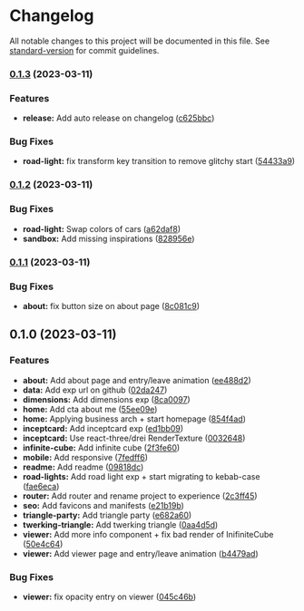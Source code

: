 # Changelog

All notable changes to this project will be documented in this file. See [standard-version](https://github.com/conventional-changelog/standard-version) for commit guidelines.

### [0.1.3](https://github.com/JulienRst/playground/compare/v0.1.2...v0.1.3) (2023-03-11)


### Features

* **release:** Add auto release on changelog ([c625bbc](https://github.com/JulienRst/playground/commit/c625bbc59cd80d7c53ab554149f6e12d7c6b877c))


### Bug Fixes

* **road-light:** fix transform key transition to remove glitchy start ([54433a9](https://github.com/JulienRst/playground/commit/54433a93117e429959f4a747e8db880ecada9543))

### [0.1.2](https://github.com/JulienRst/playground/compare/v0.1.1...v0.1.2) (2023-03-11)


### Bug Fixes

* **road-light:** Swap colors of cars ([a62daf8](https://github.com/JulienRst/playground/commit/a62daf8b7f7c64a00bdf87b68833a528cb9fbb72))
* **sandbox:** Add missing inspirations ([828956e](https://github.com/JulienRst/playground/commit/828956e631ffd5c8d876fc9d7de304f3dbea2c13))

### [0.1.1](https://github.com/JulienRst/playground/compare/v0.1.0...v0.1.1) (2023-03-11)


### Bug Fixes

* **about:** fix button size on about page ([8c081c9](https://github.com/JulienRst/playground/commit/8c081c94cada0e3f67af55a184c714d5618f9ecd))

## 0.1.0 (2023-03-11)


### Features

* **about:** Add about page and entry/leave animation ([ee488d2](https://github.com/JulienRst/playground/commit/ee488d2ed4d43b278b3f44270b411c57cfd85fda))
* **data:** Add exp url on github ([02da247](https://github.com/JulienRst/playground/commit/02da247dc9c929aa720727f85af3085e73b99b07))
* **dimensions:** Add dimensions exp ([8ca0097](https://github.com/JulienRst/playground/commit/8ca009759263b6df07692b8814d4ca00c7474594))
* **home:** Add cta about me ([55ee09e](https://github.com/JulienRst/playground/commit/55ee09e818278046cd385a512a4f2e78ddf2248c))
* **home:** Applying business arch + start homepage ([854f4ad](https://github.com/JulienRst/playground/commit/854f4ad2678ada344479dcd473b79746473a8a58))
* **inceptcard:** Add inceptcard exp ([ed1bb09](https://github.com/JulienRst/playground/commit/ed1bb096bc3845c1e4712bf9d88b95ca57bc20b9))
* **inceptcard:** Use react-three/drei RenderTexture ([0032648](https://github.com/JulienRst/playground/commit/00326488da7d707a26833c24ef491f7cc2c4ae96))
* **infinite-cube:** Add infinite cube ([2f3fe60](https://github.com/JulienRst/playground/commit/2f3fe60965b7436f7cd05944caf210a49f976cf9))
* **mobile:** Add responsive ([7fedff6](https://github.com/JulienRst/playground/commit/7fedff63bbd6ec803a34e4474a51840e7b63ebc7))
* **readme:** Add readme ([09818dc](https://github.com/JulienRst/playground/commit/09818dc29fe8435d7fcdeb563da36c421ab74bd8))
* **road-lights:** Add road light exp + start migrating to kebab-case ([fae6eca](https://github.com/JulienRst/playground/commit/fae6eca1ed956c09b2679f7ba7e9732044ca68e1))
* **router:** Add router and rename project to experience ([2c3ff45](https://github.com/JulienRst/playground/commit/2c3ff45d16ff14f7e9d45a049ea7369aa2987c8a))
* **seo:** Add favicons and manifests ([e21b19b](https://github.com/JulienRst/playground/commit/e21b19bdcb1afc87c90c695c694bb473906131af))
* **triangle-party:** Add triangle party ([e682a60](https://github.com/JulienRst/playground/commit/e682a60f210982aca176cbeca2072369c703dbe7))
* **twerking-triangle:** Add twerking triangle ([0aa4d5d](https://github.com/JulienRst/playground/commit/0aa4d5df814f121dbff41c1fc49244149e924e16))
* **viewer:** Add more info component + fix bad render of InifiniteCube ([50e4c64](https://github.com/JulienRst/playground/commit/50e4c64ab76ab66326fc8ab3b013dd0c6805d0dd))
* **viewer:** Add viewer page and entry/leave animation ([b4479ad](https://github.com/JulienRst/playground/commit/b4479ad17ce162ce23ba6b5e4a0405474bb4f352))


### Bug Fixes

* **viewer:** fix opacity entry on viewer ([045c46b](https://github.com/JulienRst/playground/commit/045c46bc6dda2001367b969be17c3545e9568899))
